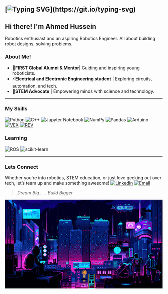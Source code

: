 [![Typing SVG](https://readme-typing-svg.demolab.com?font=Fira+Code&size=32&duration=4500&color=00F72F&width=435&lines=Loading+.+.+.)](https://git.io/typing-svg)
---

## Hi there! I'm Ahmed Hussein

<!------I think one # is too big -->
<!--- The setext will take more space and it will ruin the format 😂-->
<!---used pocutuation ! because it looks fun -->
Robotics enthusiast and an aspiring Robotics Engineer.
All about building robot designs, solving problems.

### About Me!

<!--- used pocutuation ! because it looks fun-->
* 🤖**FIRST Global Alumni & Mentor**| Guiding and inspiring young roboticists.
* ⚡**Electrical and Electronic Engineering student** | Exploring circuits, automation, and tech.
* 🔭**STEM Advocate** | Empowering minds with science and technology.

---

### My Skills

![Python](https://img.shields.io/badge/python-3670A0?style=for-the-badge&logo=python&logoColor=ffdd54)
![C++](https://img.shields.io/badge/c++-%2300599C.svg?style=for-the-badge&logo=c%2B%2B&logoColor=white)
![Jupyter Notebook](https://img.shields.io/badge/jupyter-%23FA0F00.svg?style=for-the-badge&logo=jupyter&logoColor=white)
![NumPy](https://img.shields.io/badge/numpy-%23013243.svg?style=for-the-badge&logo=numpy&logoColor=white)
![Pandas](https://img.shields.io/badge/pandas-%23150458.svg?style=for-the-badge&logo=pandas&logoColor=white)
![Arduino](https://img.shields.io/badge/-Arduino-00979D?style=for-the-badge&logo=Arduino&logoColor=white)
[![VEX](https://img.shields.io/badge/VEX-red?style=for-the-badge&logo=Vex&logoColor=Gray&link=https://images.app.goo.gl/dAy21YrxwZXkjLKL7)](https://images.app.goo.gl/dAy21YrxwZXkjLKL7)
[![REV](https://img.shields.io/badge/REV-black?style=for-the-badge&logo=REV&logoColor=orange&link=https://banner2.cleanpng.com/20180418/fjw/kisspng-first-tech-challenge-first-robotics-competition-fo-robotics-5ad6cb02149017.5763565615240261140842.jpg)](https://banner2.cleanpng.com/20180418/fjw/kisspng-first-tech-challenge-first-robotics-competition-fo-robotics-5ad6cb02149017.5763565615240261140842.jpg)

### Learning

![ROS](https://img.shields.io/badge/ros-%230A0FF9.svg?style=for-the-badge&logo=ros&logoColor=white)
![scikit-learn](https://img.shields.io/badge/scikit--learn-%23F7931E.svg?style=for-the-badge&logo=scikit-learn&logoColor=white)

---

### Lets Connect

Whether you're into robotics, STEM education, or just love geeking out over tech, let’s team up and make something awesome!
[![LinkedIn](https://img.shields.io/badge/linkedin-%230077B5.svg?&style=for-the-badge&logo=linkedin&logoColor=white)](https://sd.linkedin.com/in/ahmed-khalifa-13b836233)
[![Email](https://img.shields.io/badge/gmail-%23D14836.svg?&style=for-the-badge&logo=gmail&logoColor=white)](mailto:ahmed.k.hussein01@gmail.com?subject=Hello%20Ileri,%20From%20*GithubGithub)

>*Dream Big . . . Build Bigger*

![city gif](9424c4c89a3a37536d05df7cf7d48e25.gif)
